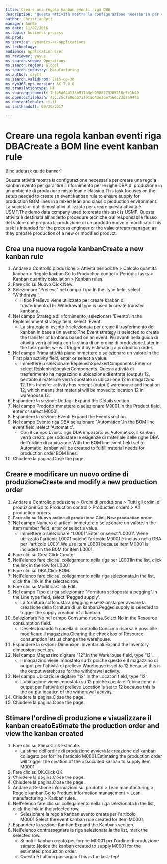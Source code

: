 ```yaml
--- 
title: Creare una regola kanban eventi riga DBA
description: "Questa attività mostra la configurazione necessaria per creare una regola kanban evento per garantire il rifornimento per le righe DBA di produzione in un ambiente di produzione misto lean e classico."
author: ChristianRytt
manager: AnnBe
ms.date: 11/07/2016
ms.topic: business-process
ms.prod: 
ms.service: dynamics-ax-applications
ms.technology: 
audience: Application User
ms.reviewer: yuyus
ms.search.scope: Operations
ms.search.region: Global
ms.search.industry: Manufacturing
ms.author: crytt
ms.search.validFrom: 2016-06-30
ms.dyn365.ops.version: AX 7.0.0
ms.translationtype: HT
ms.sourcegitcommit: 7e0a5d044133b917a3eb9386773205218e5c1b40
ms.openlocfilehash: 452cc5cf6060b71f91ad43e39e756dc23d759448
ms.contentlocale: it-it
ms.lasthandoff: 09/29/2017

---
```

# <a name="create-a-bom-line-event-kanban-rule"></a><span data-ttu-id="2bc87-103">Creare una regola kanban eventi riga DBA</span><span class="sxs-lookup"><span data-stu-id="2bc87-103">Create a BOM line event kanban rule</span></span>

[!include[task guide banner](../../includes/task-guide-banner.md)]

<span data-ttu-id="2bc87-104">Questa attività mostra la configurazione necessaria per creare una regola kanban evento per garantire il rifornimento per le righe DBA di produzione in un ambiente di produzione misto lean e classico.</span><span class="sxs-lookup"><span data-stu-id="2bc87-104">This task focuses on the setup needed to create an event kanban rule to ensure supply for production BOM lines in a mixed lean and classic production environment.</span></span> <span data-ttu-id="2bc87-105">La società di dati dimostrativi utilizzata per creare questa attività è USMF.</span><span class="sxs-lookup"><span data-stu-id="2bc87-105">The demo data company used to create this task is USMF.</span></span> <span data-ttu-id="2bc87-106">Questa attività è destinata all'addetto procedure tecniche o al responsabile flusso del valore che prepara la produzione di un prodotto nuovo o modificato.</span><span class="sxs-lookup"><span data-stu-id="2bc87-106">This task is intended for the process engineer or the value stream manager, as they prepare production of a new or modified product.</span></span>


## <a name="create-a-new-kanban-rule"></a><span data-ttu-id="2bc87-107">Crea una nuova regola kanban</span><span class="sxs-lookup"><span data-stu-id="2bc87-107">Create a new kanban rule</span></span>
1. <span data-ttu-id="2bc87-108">Andare a Controllo produzione > Attività periodiche > Calcolo quantità kanban > Regole kanban.</span><span class="sxs-lookup"><span data-stu-id="2bc87-108">Go to Production control > Periodic tasks > Kanban quantity calculation > Kanban rules.</span></span>
2. <span data-ttu-id="2bc87-109">Fare clic su Nuovo.</span><span class="sxs-lookup"><span data-stu-id="2bc87-109">Click New.</span></span>
3. <span data-ttu-id="2bc87-110">Selezionare "Prelievo" nel campo Tipo.</span><span class="sxs-lookup"><span data-stu-id="2bc87-110">In the Type field, select 'Withdrawal'.</span></span>
    * <span data-ttu-id="2bc87-111">Il tipo Prelievo viene utilizzato per creare kanban di trasferimento.</span><span class="sxs-lookup"><span data-stu-id="2bc87-111">The Withdrawal type is used to create transfer kanbans.</span></span>  
4. <span data-ttu-id="2bc87-112">Nel campo Strategia di rifornimento, selezionare 'Evento'.</span><span class="sxs-lookup"><span data-stu-id="2bc87-112">In the Replenishment strategy field, select 'Event'.</span></span>
    * <span data-ttu-id="2bc87-113">La strategia di evento è selezionata per creare il trasferimento dei kanban in base a un evento.</span><span class="sxs-lookup"><span data-stu-id="2bc87-113">The Event strategy is selected to create the transfer of kanbans based on an event.</span></span> <span data-ttu-id="2bc87-114">Più avanti nella guida di attività verrà attivata con la stima di un ordine di produzione.</span><span class="sxs-lookup"><span data-stu-id="2bc87-114">Later in the task guide, we will trigger it by estimating a production order.</span></span>  
5. <span data-ttu-id="2bc87-115">Nel campo Prima attività piano immettere o selezionare un valore.</span><span class="sxs-lookup"><span data-stu-id="2bc87-115">In the First plan activity field, enter or select a value.</span></span>
    * <span data-ttu-id="2bc87-116">Immettere o selezionare ReplenishSpeakerComponents.</span><span class="sxs-lookup"><span data-stu-id="2bc87-116">Enter or select ReplenishSpeakerComponents.</span></span> <span data-ttu-id="2bc87-117">Questa attività di trasferimento ha magazzino e ubicazione di entrata (output) 12, pertanto il materiale verrà spostato in ubicazione 12 in magazzino 12.</span><span class="sxs-lookup"><span data-stu-id="2bc87-117">This transfer activity has receipt (output) warehouse and location 12, which means that material will be moved to location 12 in warehouse 12.</span></span>  
6. <span data-ttu-id="2bc87-118">Espandere la sezione Dettagli.</span><span class="sxs-lookup"><span data-stu-id="2bc87-118">Expand the Details section.</span></span>
7. <span data-ttu-id="2bc87-119">Nel campo Prodotto immettere o selezionare M0001.</span><span class="sxs-lookup"><span data-stu-id="2bc87-119">In the Product field, enter or select M0001.</span></span>
8. <span data-ttu-id="2bc87-120">Espandere la sezione Eventi.</span><span class="sxs-lookup"><span data-stu-id="2bc87-120">Expand the Events section.</span></span>
9. <span data-ttu-id="2bc87-121">Nel campo Evento riga DBA selezionare "Automatico".</span><span class="sxs-lookup"><span data-stu-id="2bc87-121">In the BOM line event field, select 'Automatic'.</span></span>
    * <span data-ttu-id="2bc87-122">Con il campo Evento riga DBA impostato su Automatico, il kanban verrà creato per soddisfare le esigenze di materiale delle righe DBA dell'ordine di produzione.</span><span class="sxs-lookup"><span data-stu-id="2bc87-122">With the BOM line event field set to Automatic, kanban will be created to fulfill material needs for production order BOM lines.</span></span>  
10. <span data-ttu-id="2bc87-123">Chiudere la pagina.</span><span class="sxs-lookup"><span data-stu-id="2bc87-123">Close the page.</span></span>

## <a name="create-and-modify-a-new-production-order"></a><span data-ttu-id="2bc87-124">Creare e modificare un nuovo ordine di produzione</span><span class="sxs-lookup"><span data-stu-id="2bc87-124">Create and modify a new production order</span></span>
1. <span data-ttu-id="2bc87-125">Andare a Controllo produzione > Ordini di produzione > Tutti gli ordini di produzione.</span><span class="sxs-lookup"><span data-stu-id="2bc87-125">Go to Production control > Production orders > All production orders.</span></span>
2. <span data-ttu-id="2bc87-126">Fare clic su Nuovo ordine di produzione.</span><span class="sxs-lookup"><span data-stu-id="2bc87-126">Click New production order.</span></span>
3. <span data-ttu-id="2bc87-127">Nel campo Numero di articoli immettere o selezionare un valore.</span><span class="sxs-lookup"><span data-stu-id="2bc87-127">In the Item number field, enter or select a value.</span></span>
    * <span data-ttu-id="2bc87-128">Immettere o selezionare "L0001".</span><span class="sxs-lookup"><span data-stu-id="2bc87-128">Enter or select 'L0001'.</span></span> <span data-ttu-id="2bc87-129">Viene utilizzato l'articolo L0001 poiché l'articolo M0001 è incluso nella DBA per l'articolo L0001.</span><span class="sxs-lookup"><span data-stu-id="2bc87-129">We use item L0001 because item M0001 is included in the BOM for item L0001.</span></span>  
4. <span data-ttu-id="2bc87-130">Fare clic su Crea.</span><span class="sxs-lookup"><span data-stu-id="2bc87-130">Click Create.</span></span>
5. <span data-ttu-id="2bc87-131">Nell'elenco fare clic sul collegamento nella riga per L0001</span><span class="sxs-lookup"><span data-stu-id="2bc87-131">In the list, click the link in the row for L0001</span></span>
6. <span data-ttu-id="2bc87-132">Fare clic su DBA.</span><span class="sxs-lookup"><span data-stu-id="2bc87-132">Click BOM.</span></span>
7. <span data-ttu-id="2bc87-133">Nell'elenco fare clic sul collegamento nella riga selezionata.</span><span class="sxs-lookup"><span data-stu-id="2bc87-133">In the list, click the link in the selected row.</span></span>
8. <span data-ttu-id="2bc87-134">Fare clic su Modifica.</span><span class="sxs-lookup"><span data-stu-id="2bc87-134">Click Edit.</span></span>
9. <span data-ttu-id="2bc87-135">Nel campo Tipo di riga selezionare "Fornitura sottoposta a pegging".</span><span class="sxs-lookup"><span data-stu-id="2bc87-135">In the Line type field, select 'Pegged supply'.</span></span>
    * <span data-ttu-id="2bc87-136">La fornitura sottoposta a pegging è selezionata per avviare la creazione della fornitura di un kanban.</span><span class="sxs-lookup"><span data-stu-id="2bc87-136">Pegged supply is selected to trigger the supply creation of a kanban.</span></span>  
10. <span data-ttu-id="2bc87-137">Selezionare No nel campo Consumo risorsa.</span><span class="sxs-lookup"><span data-stu-id="2bc87-137">Select No in the Resource consumption field.</span></span>
    * <span data-ttu-id="2bc87-138">Deselezionando la casella di controllo Consumo risorsa è possibile modificare il magazzino.</span><span class="sxs-lookup"><span data-stu-id="2bc87-138">Clearing the check box of Resource consumption lets us change the warehouse.</span></span>  
11. <span data-ttu-id="2bc87-139">Espandere la sezione Dimensioni inventariali.</span><span class="sxs-lookup"><span data-stu-id="2bc87-139">Expand the Inventory dimensions section.</span></span>
12. <span data-ttu-id="2bc87-140">Nel campo Magazzino digitare "12".</span><span class="sxs-lookup"><span data-stu-id="2bc87-140">In the Warehouse field, type '12'.</span></span>
    * <span data-ttu-id="2bc87-141">Il magazzino viene impostato su 12 poiché questo è il magazzino di output per l'attività di prelievo.</span><span class="sxs-lookup"><span data-stu-id="2bc87-141">Warehouse is set to 12 because this is the output warehouse for the withdrawal activity.</span></span>  
13. <span data-ttu-id="2bc87-142">Nel campo Ubicazione digitare "12".</span><span class="sxs-lookup"><span data-stu-id="2bc87-142">In the Location field, type '12'.</span></span>
    * <span data-ttu-id="2bc87-143">L'ubicazione viene impostata su 12 poiché questa è l'ubicazione di output per l'attività di prelievo.</span><span class="sxs-lookup"><span data-stu-id="2bc87-143">Location is set to 12 because this is the output location of the withdrawal activity.</span></span>  
14. <span data-ttu-id="2bc87-144">Chiudere la pagina.</span><span class="sxs-lookup"><span data-stu-id="2bc87-144">Close the page.</span></span>
15. <span data-ttu-id="2bc87-145">Chiudere la pagina.</span><span class="sxs-lookup"><span data-stu-id="2bc87-145">Close the page.</span></span>

## <a name="estimate-the-production-order-and-view-the-kanban-created"></a><span data-ttu-id="2bc87-146">Stimare l'ordine di produzione e visualizzare il kanban creato</span><span class="sxs-lookup"><span data-stu-id="2bc87-146">Estimate the production order and view the kanban created</span></span>
1. <span data-ttu-id="2bc87-147">Fare clic su Stima.</span><span class="sxs-lookup"><span data-stu-id="2bc87-147">Click Estimate.</span></span>
    * <span data-ttu-id="2bc87-148">La stima dell'ordine di produzione avvierà la creazione del kanban collegato per fornire l'articolo M0001.</span><span class="sxs-lookup"><span data-stu-id="2bc87-148">Estimating the production order will trigger the creation of the associated kanban to supply item M0001.</span></span>  
2. <span data-ttu-id="2bc87-149">Fare clic su OK.</span><span class="sxs-lookup"><span data-stu-id="2bc87-149">Click OK.</span></span>
3. <span data-ttu-id="2bc87-150">Chiudere la pagina.</span><span class="sxs-lookup"><span data-stu-id="2bc87-150">Close the page.</span></span>
4. <span data-ttu-id="2bc87-151">Chiudere la pagina.</span><span class="sxs-lookup"><span data-stu-id="2bc87-151">Close the page.</span></span>
5. <span data-ttu-id="2bc87-152">Andare a Gestione informazioni sul prodotto > Lean manufacturing > Regole kanban.</span><span class="sxs-lookup"><span data-stu-id="2bc87-152">Go to Product information management > Lean manufacturing > Kanban rules.</span></span>
6. <span data-ttu-id="2bc87-153">Nell'elenco fare clic sul collegamento nella riga selezionata.</span><span class="sxs-lookup"><span data-stu-id="2bc87-153">In the list, click the link in the selected row.</span></span>
    * <span data-ttu-id="2bc87-154">Selezionare la regola kanban evento creata per l'articolo M0001.</span><span class="sxs-lookup"><span data-stu-id="2bc87-154">Select the event kanban rule created for item M0001.</span></span>  
7. <span data-ttu-id="2bc87-155">Espandere la sezione Kanban.</span><span class="sxs-lookup"><span data-stu-id="2bc87-155">Expand the Kanbans section.</span></span>
8. <span data-ttu-id="2bc87-156">Nell'elenco contrassegnare la riga selezionata.</span><span class="sxs-lookup"><span data-stu-id="2bc87-156">In the list, mark the selected row.</span></span>
    * <span data-ttu-id="2bc87-157">Si noti il kanban creato per fornire M0001 per l'ordine di produzione stimato.</span><span class="sxs-lookup"><span data-stu-id="2bc87-157">Notice the kanban created to supply M0001 for the estimated production order.</span></span>  
    * <span data-ttu-id="2bc87-158">Questo è l'ultimo passaggio.</span><span class="sxs-lookup"><span data-stu-id="2bc87-158">This is the last step!</span></span>  


